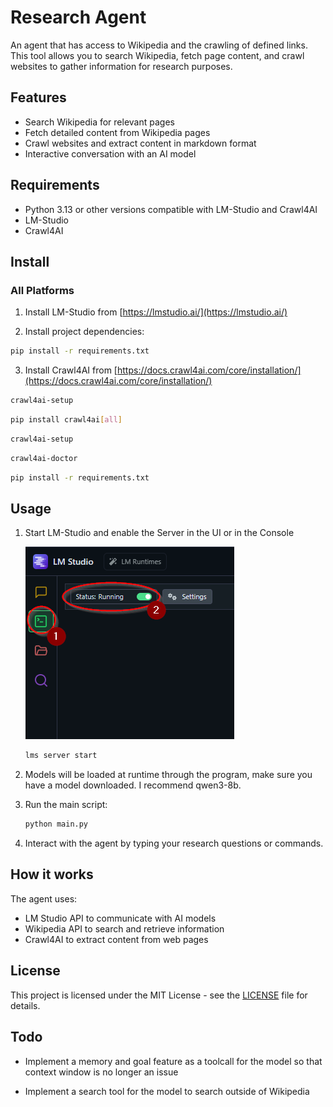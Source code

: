 # Research Agent
An agent that has access to Wikipedia and the crawling of defined links. This tool allows you to search Wikipedia, fetch page content, and crawl websites to gather information for research purposes.

## Features

- Search Wikipedia for relevant pages
- Fetch detailed content from Wikipedia pages
- Crawl websites and extract content in markdown format
- Interactive conversation with an AI model

## Requirements

- Python 3.13 or other versions compatible with LM-Studio and Crawl4AI
- LM-Studio
- Crawl4AI

## Install

### All Platforms

1. Install LM-Studio from [https://lmstudio.ai/](https://lmstudio.ai/)

2. Install project dependencies:

```bash
pip install -r requirements.txt
```

3. Install Crawl4AI from [https://docs.crawl4ai.com/core/installation/](https://docs.crawl4ai.com/core/installation/)

```bash
crawl4ai-setup
```

```bash
pip install crawl4ai[all]
```

```bash
crawl4ai-setup
```

```bash
crawl4ai-doctor
```

```bash
pip install -r requirements.txt
```

## Usage

1. Start LM-Studio and enable the Server in the UI or in the Console

   ![LM Studio UI vissual tutorial](assets/image.png)

   ```bash
   lms server start
   ```

2. Models will be loaded at runtime through the program, make sure you have a model downloaded. I recommend qwen3-8b.

3. Run the main script:

   ```bash
   python main.py
   ```

4. Interact with the agent by typing your research questions or commands.

## How it works

The agent uses:

- LM Studio API to communicate with AI models
- Wikipedia API to search and retrieve information
- Crawl4AI to extract content from web pages

## License

This project is licensed under the MIT License - see the [LICENSE](LICENSE) file for details.

## Todo

- Implement a memory and goal feature as a toolcall for the model so that context window is no longer an issue

- Implement a search tool for the model to search outside of Wikipedia
